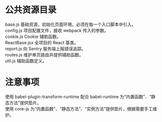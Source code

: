 # 公共资源目录

base.js 基础资源，初始化页面环境，必须在每一个入口脚本中引入。  
config.js 项目配置文件，接收 webpack 传入的参数。  
cookie.js Cookie 辅助函数。  
ReactBase.jsx 全项目的 React 基类。  
report.js 向 Sentry 服务端上报错误追踪。  
routes.js 维护单页路由并提供辅助函数。  
util.js 辅助函数定义。  

# 注意事项

使用 babel-plugin-transform-runtime 配合 babel-runtime 为“内置函数”、“静态方法”提供垫片。  
使用 core-js 为“内置函数”、“静态方法”、“实例方法”提供垫片，根据需要手工维护。  